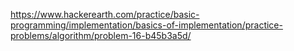https://www.hackerearth.com/practice/basic-programming/implementation/basics-of-implementation/practice-problems/algorithm/problem-16-b45b3a5d/

